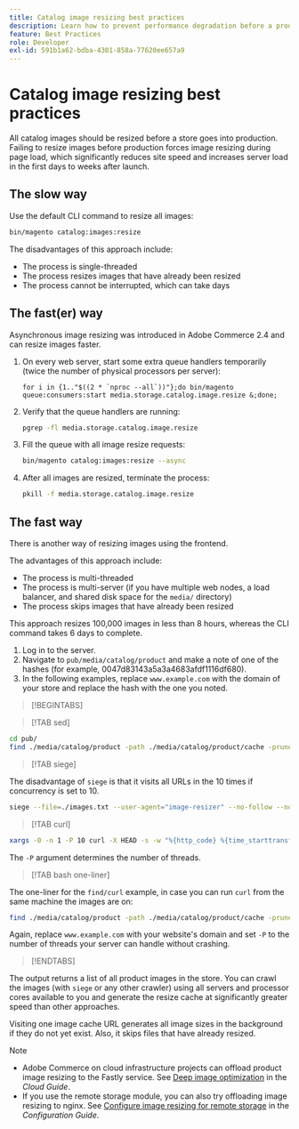 ```yaml
---
title: Catalog image resizing best practices
description: Learn how to prevent performance degradation before a production launch of your Adobe Commerce site.
feature: Best Practices
role: Developer
exl-id: 591b1a62-bdba-4301-858a-77620ee657a9
---
```

# Catalog image resizing best practices

All catalog images should be resized before a store goes into production. Failing to resize images before production forces image resizing during page load, which significantly reduces site speed and increases server load in the first days to weeks after launch.

## The slow way

Use the default CLI command to resize all images:

```bash
bin/magento catalog:images:resize
```

The disadvantages of this approach include:

- The process is single-threaded
- The process resizes images that have already been resized
- The process cannot be interrupted, which can take days

## The fast(er) way

Asynchronous image resizing was introduced in Adobe Commerce 2.4 and can resize images faster.

1. On every web server, start some extra queue handlers temporarily (twice the number of physical processors per server):

   ```bsh
   for i in {1.."$((2 * `nproc --all`))"};do bin/magento queue:consumers:start media.storage.catalog.image.resize &;done;
   ```

1. Verify that the queue handlers are running:

   ```bash
   pgrep -fl media.storage.catalog.image.resize
   ```

1. Fill the queue with all image resize requests:

   ```bash
   bin/magento catalog:images:resize --async
   ```

1. After all images are resized, terminate the process:

   ```bash
   pkill -f media.storage.catalog.image.resize
   ```

## The fast way

There is another way of resizing images using the frontend.

The advantages of this approach include:

- The process is multi-threaded
- The process is multi-server (if you have multiple web nodes, a load balancer, and shared disk space for the `media/` directory)
- The process skips images that have already been resized

This approach resizes 100,000 images in less than 8 hours, whereas the CLI command takes 6 days to complete.

1. Log in to the server.
1. Navigate to `pub/media/catalog/product` and make a note of one of the hashes (for example, 0047d83143a5a3a4683afdf1116df680).
1. In the following examples, replace `www.example.com` with the domain of your store and replace the hash with the one you noted.

>[!BEGINTABS]

>[!TAB sed]

```bash
cd pub/
find ./media/catalog/product -path ./media/catalog/product/cache -prune -o -type f -print | sed 's~./media/catalog/product/~https://www.example.com/media/catalog/product/cache/0047d83143a5a3a4683afdf1116df680/~g' > images.txt
```

>[!TAB siege]

The disadvantage of `siege` is that it visits all URLs in the 10 times if concurrency is set to 10.

```bash
siege --file=./images.txt --user-agent="image-resizer" --no-follow --no-parser --concurrent=10 --reps=once
```

>[!TAB curl]

```bash
xargs -0 -n 1 -P 10 curl -X HEAD -s -w "%{http_code} %{time_starttransfer} %{url_effective}\n" < <(tr \\n \\0 <images.txt)
```

The `-P` argument determines the number of threads.

>[!TAB bash one-liner]

The one-liner for the `find/curl` example, in case you can run `curl` from the same machine the images are on:

```bash
find ./media/catalog/product -path ./media/catalog/product/cache -prune -o -type f -print | sed 's~./media/catalog/product/~https://www.example.com/media/catalog/product/cache/0047d83143a5a3a4683afdf1116df680/~g' | xargs -n 1 -P 10 curl -X HEAD -s -w "%{http_code} %{time_starttransfer} %{url_effective}\n"
```

Again, replace `www.example.com` with your website's domain and set `-P` to the number of threads your server can handle without crashing.

>[!ENDTABS]

   The output returns a list of all product images in the store. You can crawl the images (with `siege` or any other crawler) using all servers and processor cores available to you and generate the resize cache at significantly greater speed than other approaches.
   
   Visiting one image cache URL generates all image sizes in the background if they do not yet exist. Also, it skips files that have already resized.

>[!NOTE]
>
>- Adobe Commerce on cloud infrastructure projects can offload product image resizing to the Fastly service. See [Deep image optimization](https://experienceleague.adobe.com/docs/commerce-cloud-service/user-guide/cdn/fastly-image-optimization.html?lang=en#deep-image-optimization) in the _Cloud Guide_.
>- If you use the remote storage module, you can also try offloading image resizing to nginx. See [Configure image resizing for remote storage](https://experienceleague.adobe.com/docs/commerce-operations/configuration-guide/storage/remote-storage/remote-storage-image-resize.html) in the _Configuration Guide_.
